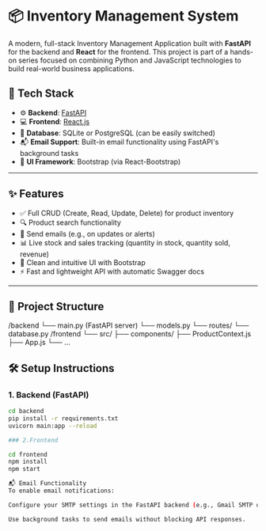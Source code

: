 # 📦 Inventory Management System

A modern, full-stack Inventory Management Application built with **FastAPI** for the backend and **React** for the frontend. This project is part of a hands-on series focused on combining Python and JavaScript technologies to build real-world business applications.

## 🚀 Tech Stack

- ⚙️ **Backend**: [FastAPI](https://fastapi.tiangolo.com/)
- 💻 **Frontend**: [React.js](https://reactjs.org/)
- 💾 **Database**: SQLite or PostgreSQL (can be easily switched)
- 📬 **Email Support**: Built-in email functionality using FastAPI's background tasks
- 🎨 **UI Framework**: Bootstrap (via React-Bootstrap)

---

## ✨ Features

- ✅ Full CRUD (Create, Read, Update, Delete) for product inventory
- 🔍 Product search functionality
- 📧 Send emails (e.g., on updates or alerts)
- 📊 Live stock and sales tracking (quantity in stock, quantity sold, revenue)
- 🧼 Clean and intuitive UI with Bootstrap
- ⚡ Fast and lightweight API with automatic Swagger docs

---

## 📁 Project Structure
/backend
└── main.py (FastAPI server)
└── models.py
└── routes/
└── database.py
/frontend
└── src/
├── components/
├── ProductContext.js
├── App.js
└── ...
## 🛠️ Setup Instructions

### 1. Backend (FastAPI)

```bash
cd backend
pip install -r requirements.txt
uvicorn main:app --reload

### 2.Frontend

cd frontend
npm install
npm start

📬 Email Functionality
To enable email notifications:

Configure your SMTP settings in the FastAPI backend (e.g., Gmail SMTP or Mailgun).

Use background tasks to send emails without blocking API responses.
